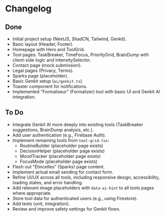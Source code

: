 # Changelog

## Done

- Initial project setup (NextJS, ShadCN, Tailwind, Genkit).
- Basic layout (Header, Footer).
- Homepage with Hero and ToolGrid.
- Tool pages: TaskBreaker, TimeFocus, PriorityGrid, BrainDump with client-side logic and IntensitySelector.
- Contact page (mock submission).
- Legal pages (Privacy, Terms).
- Sparks page (placeholder).
- Basic Genkit setup (`ai/genkit.ts`).
- Toaster component for notifications.
- Implemented "Formaliseur" (Formalizer) tool with basic UI and Genkit AI integration.

## To Do

- Integrate Genkit AI more deeply into existing tools (TaskBreaker suggestions, BrainDump analysis, etc.).
- Add user authentication (e.g., Firebase Auth).
- Implement remaining tools from `tool-grid.tsx`:
    - RoutineBuilder (placeholder page exists)
    - DecisionHelper (placeholder page exists)
    - MoodTracker (placeholder page exists)
    - FocusMode (placeholder page exists)
- Flesh out "Étincelles" (Sparks) page content.
- Implement actual email sending for contact form.
- Refine UI/UX across all tools, including responsive design, accessibility, loading states, and error handling.
- Add relevant image placeholders with `data-ai-hint` to all tools pages where appropriate.
- Store tool data for authenticated users (e.g., using Firestore).
- Add tests (unit, integration).
- Review and improve safety settings for Genkit flows.
